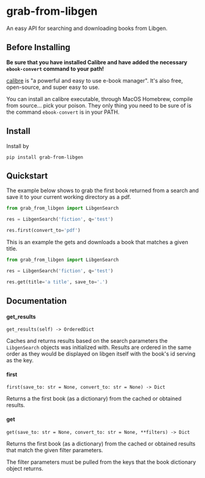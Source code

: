 # grab-from-libgen
An easy API for searching and downloading books from Libgen.

## Before Installing

**Be sure that you have installed Calibre and have added the necessary `ebook-convert` command to your path!**

[calibre](https://calibre-ebook.com/) is "a powerful and easy to use e-book manager". It's also free, open-source, and super easy to use.

You can install an calibre executable, through MacOS Homebrew, compile from source... pick your poison. They only thing you need to be sure of 
is the command `ebook-convert` is in your PATH.

## Install

Install by 

```
pip install grab-from-libgen
```

## Quickstart

The example below shows to grab the first book returned from a search and save it to your current working directory as a pdf.

```python
from grab_from_libgen import LibgenSearch

res = LibgenSearch('fiction', q='test')

res.first(convert_to='pdf')
```

This is an example the gets and downloads a book that matches a given title.

```python
from grab_from_libgen import LibgenSearch

res = LibgenSearch('fiction', q='test')

res.get(title='a title', save_to='.')
```

## Documentation

#### get_results

`get_results(self) -> OrderedDict`

Caches and returns results based on the search parameters the `LibgenSearch` objects was initialized with. Results are ordered
in the same order as they would be displayed on libgen itself with the book's id serving as the key.

#### first

`first(save_to: str = None, convert_to: str = None) -> Dict`

Returns a the first book (as a dictionary) from the cached or obtained results.

#### get

`get(save_to: str = None, convert_to: str = None, **filters) -> Dict`

Returns the first book (as a dictionary) from the cached or obtained results that match the given filter parameters.

The filter parameters must be pulled from the keys that the book dictionary object returns.
